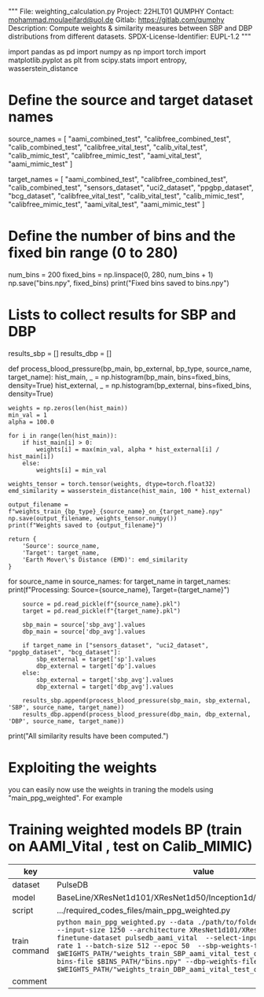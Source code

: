 """
File: weighting_calculation.py
Project: 22HLT01 QUMPHY
Contact: mohammad.moulaeifard@uol.de
Gitlab: https://gitlab.com/qumphy
Description: Compute weights & similarity measures between SBP and DBP distributions from different datasets.
SPDX-License-Identifier: EUPL-1.2
"""

import pandas as pd
import numpy as np
import torch
import matplotlib.pyplot as plt
from scipy.stats import entropy, wasserstein_distance



# Define the source and target dataset names
source_names = [
    "aami_combined_test", "calibfree_combined_test", "calib_combined_test",
    "calibfree_vital_test", "calib_vital_test", "calib_mimic_test",
    "calibfree_mimic_test", "aami_vital_test", "aami_mimic_test"
]

target_names = [
    "aami_combined_test", "calibfree_combined_test", "calib_combined_test",
    "sensors_dataset", "uci2_dataset", "ppgbp_dataset", "bcg_dataset",
    "calibfree_vital_test", "calib_vital_test", "calib_mimic_test",
    "calibfree_mimic_test", "aami_vital_test", "aami_mimic_test"
]

# Define the number of bins and the fixed bin range (0 to 280)
num_bins = 200
fixed_bins = np.linspace(0, 280, num_bins + 1)
np.save("bins.npy", fixed_bins)
print("Fixed bins saved to bins.npy")

# Lists to collect results for SBP and DBP
results_sbp = []
results_dbp = []

def process_blood_pressure(bp_main, bp_external, bp_type, source_name, target_name):
    hist_main, _ = np.histogram(bp_main, bins=fixed_bins, density=True)
    hist_external, _ = np.histogram(bp_external, bins=fixed_bins, density=True)

    weights = np.zeros(len(hist_main))
    min_val = 1
    alpha = 100.0

    for i in range(len(hist_main)):
        if hist_main[i] > 0:
            weights[i] = max(min_val, alpha * hist_external[i] / hist_main[i])
        else:
            weights[i] = min_val

    weights_tensor = torch.tensor(weights, dtype=torch.float32)
    emd_similarity = wasserstein_distance(hist_main, 100 * hist_external)
    
    output_filename = f"weights_train_{bp_type}_{source_name}_on_{target_name}.npy"
    np.save(output_filename, weights_tensor.numpy())
    print(f"Weights saved to {output_filename}")
    
    return {
        'Source': source_name,
        'Target': target_name,
        'Earth Mover\'s Distance (EMD)': emd_similarity
    }

for source_name in source_names:
    for target_name in target_names:
        print(f"Processing: Source={source_name}, Target={target_name}")

        source = pd.read_pickle(f"{source_name}.pkl")
        target = pd.read_pickle(f"{target_name}.pkl")

        sbp_main = source['sbp_avg'].values
        dbp_main = source['dbp_avg'].values

        if target_name in ["sensors_dataset", "uci2_dataset", "ppgbp_dataset", "bcg_dataset"]:
            sbp_external = target['sp'].values
            dbp_external = target['dp'].values
        else:
            sbp_external = target['sbp_avg'].values
            dbp_external = target['dbp_avg'].values

        results_sbp.append(process_blood_pressure(sbp_main, sbp_external, 'SBP', source_name, target_name))
        results_dbp.append(process_blood_pressure(dbp_main, dbp_external, 'DBP', source_name, target_name))

print("All similarity results have been computed.")


# Exploiting the weights

you can easily now use the weights in traning the models using "main_ppg_weighted". For example 


# Training weighted models BP (train on AAMI_Vital , test on Calib_MIMIC)


| key        | value                                                                                                                                                                       |
|------------|-----------------------------------------------------------------------------------------------------------------------------------------------------------------------------|
| dataset    | PulseDB                                                                                                                                                                     |
| model      | BaseLine/XResNet1d101/XResNet1d50/Inception1d/LeNet1d                                                                                                                       |
| script     | .../required_codes_files/main_ppg_weighted.py                     |
|train command    | `python main_ppg_weighted.py --data ./path/to/folder/with/six/final/files --input-size 1250 --architecture XResNet1d101/XResNet1d50/Inception1d --finetune-dataset pulsedb_aami_vital  --select-input-channel 0 --refresh-rate 1 --batch-size 512 --epoc 50  --sbp-weights-file $WEIGHTS_PATH/"weights_train_SBP_aami_vital_test_on_calib_mimic_test" --bins-file $BINS_PATH/"bins.npy" --dbp-weights-file $WEIGHTS_PATH/"weights_train_DBP_aami_vital_test_on_calib_mimic_test.npy"`|
| comment    |        |

